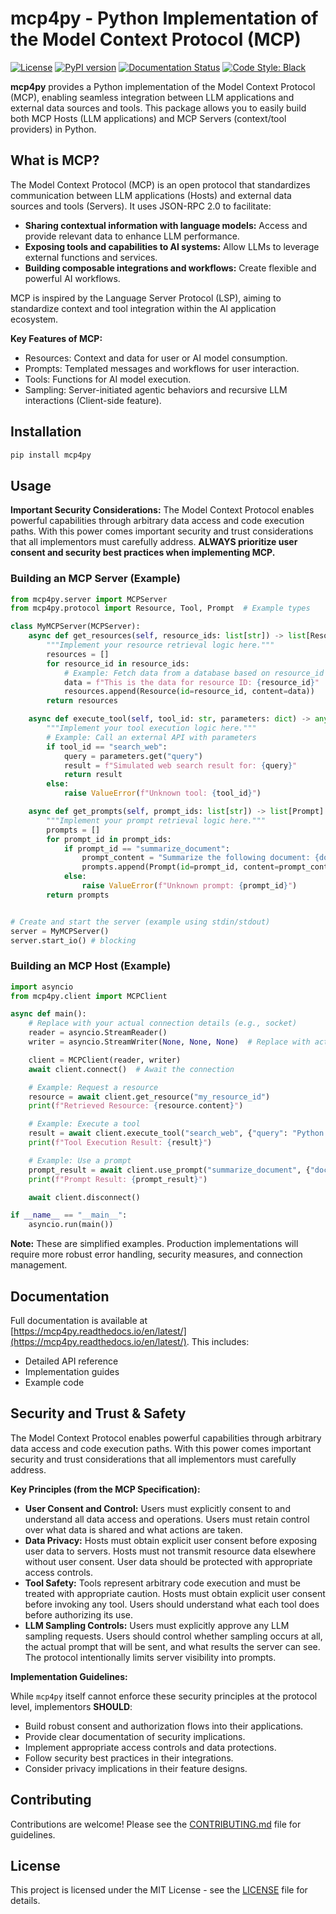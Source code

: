 
# mcp4py - Python Implementation of the Model Context Protocol (MCP)

[![License](https://img.shields.io/badge/License-MIT-yellow.svg)](https://opensource.org/licenses/MIT)
[![PyPI version](https://badge.fury.io/py/mcp4py.svg)](https://pypi.org/project/mcp4py/)
[![Documentation Status](https://readthedocs.org/projects/mcp4py/badge/?version=latest)](https://mcp4py.readthedocs.io/en/latest/?badge=latest)
[![Code Style: Black](https://img.shields.io/badge/code%20style-black-000000.svg)](https://github.com/psf/black)

**mcp4py** provides a Python implementation of the Model Context Protocol (MCP), enabling seamless integration between LLM applications and external data sources and tools.  This package allows you to easily build both MCP Hosts (LLM applications) and MCP Servers (context/tool providers) in Python.

## What is MCP?

The Model Context Protocol (MCP) is an open protocol that standardizes communication between LLM applications (Hosts) and external data sources and tools (Servers).  It uses JSON-RPC 2.0 to facilitate:

*   **Sharing contextual information with language models:**  Access and provide relevant data to enhance LLM performance.
*   **Exposing tools and capabilities to AI systems:** Allow LLMs to leverage external functions and services.
*   **Building composable integrations and workflows:** Create flexible and powerful AI workflows.

MCP is inspired by the Language Server Protocol (LSP), aiming to standardize context and tool integration within the AI application ecosystem.

**Key Features of MCP:**

*   Resources: Context and data for user or AI model consumption.
*   Prompts: Templated messages and workflows for user interaction.
*   Tools: Functions for AI model execution.
*   Sampling: Server-initiated agentic behaviors and recursive LLM interactions (Client-side feature).

## Installation

```bash
pip install mcp4py
```

## Usage

**Important Security Considerations:**  The Model Context Protocol enables powerful capabilities through arbitrary data access and code execution paths. With this power comes important security and trust considerations that all implementors must carefully address.  **ALWAYS prioritize user consent and security best practices when implementing MCP.**

### Building an MCP Server (Example)

```python
from mcp4py.server import MCPServer
from mcp4py.protocol import Resource, Tool, Prompt  # Example types

class MyMCPServer(MCPServer):
    async def get_resources(self, resource_ids: list[str]) -> list[Resource]:
        """Implement your resource retrieval logic here."""
        resources = []
        for resource_id in resource_ids:
            # Example: Fetch data from a database based on resource_id
            data = f"This is the data for resource ID: {resource_id}"
            resources.append(Resource(id=resource_id, content=data))
        return resources

    async def execute_tool(self, tool_id: str, parameters: dict) -> any:
        """Implement your tool execution logic here."""
        # Example: Call an external API with parameters
        if tool_id == "search_web":
            query = parameters.get("query")
            result = f"Simulated web search result for: {query}"
            return result
        else:
            raise ValueError(f"Unknown tool: {tool_id}")

    async def get_prompts(self, prompt_ids: list[str]) -> list[Prompt]:
        """Implement your prompt retrieval logic here."""
        prompts = []
        for prompt_id in prompt_ids:
            if prompt_id == "summarize_document":
                prompt_content = "Summarize the following document: {document}"
                prompts.append(Prompt(id=prompt_id, content=prompt_content, input_parameters=["document"]))
            else:
                raise ValueError(f"Unknown prompt: {prompt_id}")
        return prompts


# Create and start the server (example using stdin/stdout)
server = MyMCPServer()
server.start_io() # blocking
```

### Building an MCP Host (Example)

```python
import asyncio
from mcp4py.client import MCPClient

async def main():
    # Replace with your actual connection details (e.g., socket)
    reader = asyncio.StreamReader()
    writer = asyncio.StreamWriter(None, None, None)  # Replace with actual writer

    client = MCPClient(reader, writer)
    await client.connect()  # Await the connection

    # Example: Request a resource
    resource = await client.get_resource("my_resource_id")
    print(f"Retrieved Resource: {resource.content}")

    # Example: Execute a tool
    result = await client.execute_tool("search_web", {"query": "Python MCP"})
    print(f"Tool Execution Result: {result}")

    # Example: Use a prompt
    prompt_result = await client.use_prompt("summarize_document", {"document": "This is a long document to summarize."})
    print(f"Prompt Result: {prompt_result}")

    await client.disconnect()

if __name__ == "__main__":
    asyncio.run(main())
```

**Note:**  These are simplified examples.  Production implementations will require more robust error handling, security measures, and connection management.

## Documentation

Full documentation is available at [https://mcp4py.readthedocs.io/en/latest/](https://mcp4py.readthedocs.io/en/latest/).  This includes:

*   Detailed API reference
*   Implementation guides
*   Example code

## Security and Trust & Safety

The Model Context Protocol enables powerful capabilities through arbitrary data access and code execution paths. With this power comes important security and trust considerations that all implementors must carefully address.

**Key Principles (from the MCP Specification):**

*   **User Consent and Control:** Users must explicitly consent to and understand all data access and operations. Users must retain control over what data is shared and what actions are taken.
*   **Data Privacy:**  Hosts must obtain explicit user consent before exposing user data to servers. Hosts must not transmit resource data elsewhere without user consent. User data should be protected with appropriate access controls.
*   **Tool Safety:** Tools represent arbitrary code execution and must be treated with appropriate caution.  Hosts must obtain explicit user consent before invoking any tool. Users should understand what each tool does before authorizing its use.
*   **LLM Sampling Controls:** Users must explicitly approve any LLM sampling requests. Users should control whether sampling occurs at all, the actual prompt that will be sent, and what results the server can see. The protocol intentionally limits server visibility into prompts.

**Implementation Guidelines:**

While `mcp4py` itself cannot enforce these security principles at the protocol level, implementors **SHOULD**:

*   Build robust consent and authorization flows into their applications.
*   Provide clear documentation of security implications.
*   Implement appropriate access controls and data protections.
*   Follow security best practices in their integrations.
*   Consider privacy implications in their feature designs.

## Contributing

Contributions are welcome!  Please see the [CONTRIBUTING.md](CONTRIBUTING.md) file for guidelines.

## License

This project is licensed under the MIT License - see the [LICENSE](LICENSE) file for details.
